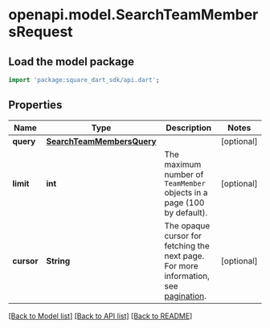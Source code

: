 # openapi.model.SearchTeamMembersRequest

## Load the model package
```dart
import 'package:square_dart_sdk/api.dart';
```

## Properties
Name | Type | Description | Notes
------------ | ------------- | ------------- | -------------
**query** | [**SearchTeamMembersQuery**](SearchTeamMembersQuery.md) |  | [optional] 
**limit** | **int** | The maximum number of `TeamMember` objects in a page (100 by default). | [optional] 
**cursor** | **String** | The opaque cursor for fetching the next page. For more information, see [pagination](https://developer.squareup.com/docs/working-with-apis/pagination). | [optional] 

[[Back to Model list]](../README.md#documentation-for-models) [[Back to API list]](../README.md#documentation-for-api-endpoints) [[Back to README]](../README.md)


